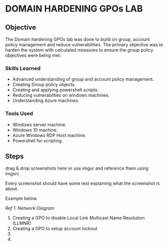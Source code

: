 # DOMAIN HARDENING GPOs LAB

## Objective

The Domain hardening GPOs lab was done to build on group, account policy management and reduce vulnerabilities. The primary objective was to harden the system with calculated measures to ensure the group policy objectives were being met.

### Skills Learned

- Advanced understanding of group and account policy management.
- Creating Group policy objects.
- Creating and applying powershell scripts.
- Reducing vulnerabilties on windows machines.
- Understanding Azure machines.

### Tools Used

- Windows server machine.
- Windows 10 machine.
- Azure Windows RDP Host machine.
- Powershell for scripting.

## Steps
drag & drop screenshots here or use imgur and reference them using imgsrc

Every screenshot should have some text explaining what the screenshot is about.

Example below.

*Ref 1: Network Diagram*
1. Creating a GPO to disable Local Link Multicast Name Resolution (LLMNR) 
2. Creating a GPO to setup account lockout 
3.
4.
